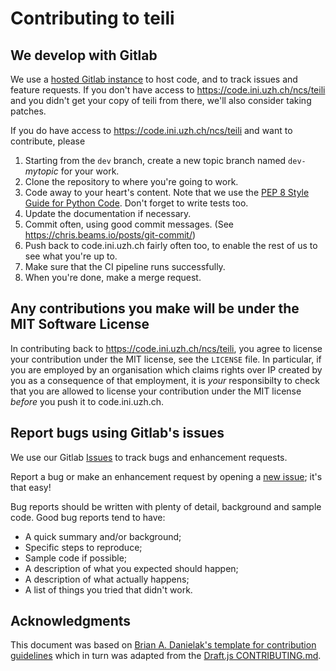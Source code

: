# Contributing to teili

## We develop with Gitlab
We use a [hosted Gitlab instance](https://code.ini.uzh.ch) to host code, and to track issues and feature requests.
If you don't have access to https://code.ini.uzh.ch/ncs/teili and you didn't get your copy of teili from there, we'll also consider taking patches.

If you do have access to https://code.ini.uzh.ch/ncs/teili and want to contribute, please
1. Starting from the `dev` branch, create a new topic branch named `dev-`_mytopic_ for your work.
2. Clone the repository to where you're going to work.
3. Code away to your heart's content. Note that we use the [PEP 8 Style Guide for Python Code](https://www.python.org/dev/peps/pep-0008/). Don't forget to write tests too.
4. Update the documentation if necessary.
5. Commit often, using good commit messages. (See https://chris.beams.io/posts/git-commit/)
6. Push back to code.ini.uzh.ch fairly often too, to enable the rest of us to see what you're up to.
7. Make sure that the CI pipeline runs successfully.
8. When you're done, make a merge request.

## Any contributions you make will be under the MIT Software License
In contributing back to https://code.ini.uzh.ch/ncs/teili, you agree to license your contribution under the MIT license, see the `LICENSE` file.
In particular, if you are employed by an organisation which claims rights over IP created by you as a consequence of that employment, it is _*your*_ responsibilty to check that you are allowed to license your contribution under the MIT license _*before*_ you push it to code.ini.uzh.ch.

## Report bugs using Gitlab's issues
We use our Gitlab [Issues](https://code.ini.uzh.ch/ncs/teili/issues) to track bugs and enhancement requests.

Report a bug or make an enhancement request by opening a [new issue](https://code.ini.uzh.ch/ncs/teili/issues/new?issue); it's that easy!

Bug reports should be written with plenty of detail, background and sample code.
Good bug reports tend to have:
- A quick summary and/or background;
- Specific steps to reproduce;
- Sample code if possible;
- A description of what you expected should happen;
- A description of what actually happens;
- A list of things you tried that didn't work.

## Acknowledgments
This document was based on [Brian A. Danielak's template for contribution guidelines](https://gist.github.com/briandk/3d2e8b3ec8daf5a27a62) which in turn was adapted from the [Draft.js CONTRIBUTING.md](https://github.com/facebook/draft-js/blob/a9316a723f9e918afde44dea68b5f9f39b7d9b00/CONTRIBUTING.md).

